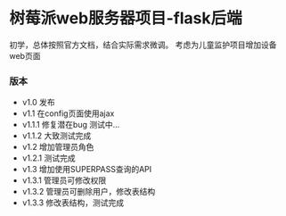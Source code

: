 # 树莓派web服务器项目-flask后端
初学，总体按照官方文档，结合实际需求微调。
考虑为儿童监护项目增加设备web页面
### 版本
* v1.0 发布
* v1.1 在config页面使用ajax
* v1.1.1 修复潜在bug 测试中...
* v1.1.2 大致测试完成
* v1.2 增加管理员角色
* v1.2.1 测试完成
* v1.3 增加使用SUPERPASS查询的API
* v1.3.1 管理员可修改权限
* v1.3.2 管理员可删除用户，修改表结构
* v1.3.3 修改表结构，测试完成
